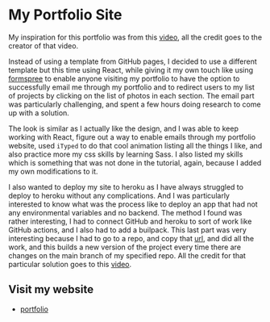 # My Portfolio Site

My inspiration for this portfolio was from this [video](https://www.youtube.com/watch?v=7WwtzsSHdpI&t=8379s), all the credit goes to the creator of that video.

Instead of using a template from GitHub pages, I decided to use a different template but this time using React, while giving it my own touch like using [formspree](https://formspree.io) to enable anyone visiting my portfolio to have the option to successfully email me through my portfolio and to redirect users to my list of projects by clicking on the list of photos in each section. The email part was particularly challenging, and spent a few hours doing research to come up with a solution. 

The look is similar as I actually like the design, and I was able to keep working with React, figure out a way to enable emails through my portfolio website, used `iTyped` to do that cool animation listing all the things I like, and also practice more my css skills by learning Sass. I also listed my skills which is something that was not done in the tutorial, again, because I added my own modifications to it.

I also wanted to deploy my site to heroku as I have always struggled to deploy to heroku without any complications. And I was particularly interested to know what was the process like to deploy an app that had not any environmental variables and no backend. The method I found was rather interesting, I had to connect GitHub and heroku to sort of work like GitHub actions, and I also had to add a builpack. This last part was very interesting because I had to go to a repo, and copy that [url](https://github.com/mars/create-react-app-buildpack), and did all the work, and this builds a new version of the project every time there are changes on the main branch of my specified repo. All the credit for that particular solution goes to this [video](https://www.youtube.com/watch?v=tA4Fl1dZgjc).

## Visit my website

* [portfolio](https://jefferson-portfolio.herokuapp.com)